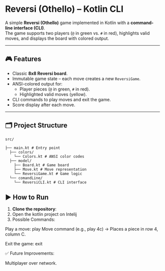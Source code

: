 # Reversi (Othello) – Kotlin CLI

A simple **Reversi (Othello)** game implemented in Kotlin with a **command-line interface (CLI)**.  
The game supports two players (`@` in green vs. `#` in red), highlights valid moves, and displays the board with colored output.

---

## 🎮 Features

- Classic **8x8 Reversi board**.
- Immutable game state – each move creates a new `ReversiGame`.
- ANSI-colored output for:
  - Player pieces (`@` in green, `#` in red).
  - Highlighted valid moves (yellow).
- CLI commands to play moves and exit the game.
- Score display after each move.

---

## 🗂 Project Structure

    src/

    ├── main.kt # Entry point
      ├── colors/
        └── Colors.kt # ANSI color codes
      ├── model/
        ├── Board.kt # Game board
        ├── Move.kt # Move representation
        └── ReversiGame.kt # Game logic
      └── comandLine/
        └── ReversiCLI.kt # CLI interface

## ▶️ How to Run
 
1. **Clone the repository**:
2. Open the kotlin project on Intelij
3. Possible Commands:
   
  Play a move:
    play <row><col>
    Move command (e.g., play 4c) → Places a piece in row 4, column C.

  Exit the game:
    exit

✅ Future Improvements:

Multiplayer over network.

